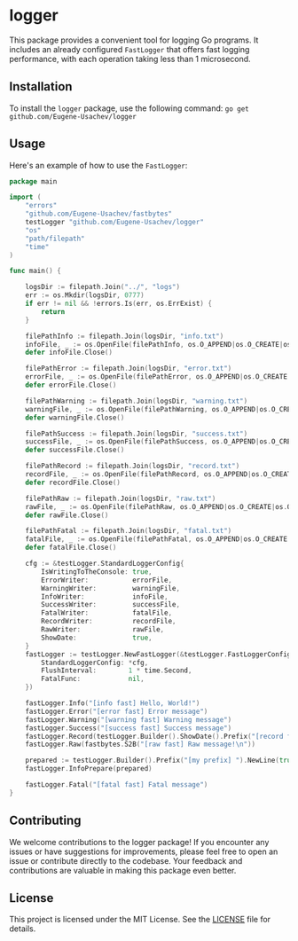 # logger

This package provides a convenient tool for logging Go programs. It includes an already configured `FastLogger` that offers fast logging performance, with each operation taking less than 1 microsecond.

## Installation

To install the `logger` package, use the following command:
`go get github.com/Eugene-Usachev/logger`

## Usage

Here's an example of how to use the `FastLogger`:
```go
package main

import (
	"errors"
	"github.com/Eugene-Usachev/fastbytes"
	testLogger "github.com/Eugene-Usachev/logger"
	"os"
	"path/filepath"
	"time"
)

func main() {

	logsDir := filepath.Join("../", "logs")
	err := os.Mkdir(logsDir, 0777)
	if err != nil && !errors.Is(err, os.ErrExist) {
		return
	}

	filePathInfo := filepath.Join(logsDir, "info.txt")
	infoFile, _ := os.OpenFile(filePathInfo, os.O_APPEND|os.O_CREATE|os.O_WRONLY, 0666)
	defer infoFile.Close()

	filePathError := filepath.Join(logsDir, "error.txt")
	errorFile, _ := os.OpenFile(filePathError, os.O_APPEND|os.O_CREATE|os.O_WRONLY, 0666)
	defer errorFile.Close()

	filePathWarning := filepath.Join(logsDir, "warning.txt")
	warningFile, _ := os.OpenFile(filePathWarning, os.O_APPEND|os.O_CREATE|os.O_WRONLY, 0666)
	defer warningFile.Close()

	filePathSuccess := filepath.Join(logsDir, "success.txt")
	successFile, _ := os.OpenFile(filePathSuccess, os.O_APPEND|os.O_CREATE|os.O_WRONLY, 0666)
	defer successFile.Close()

	filePathRecord := filepath.Join(logsDir, "record.txt")
	recordFile, _ := os.OpenFile(filePathRecord, os.O_APPEND|os.O_CREATE|os.O_WRONLY, 0666)
	defer recordFile.Close()

	filePathRaw := filepath.Join(logsDir, "raw.txt")
	rawFile, _ := os.OpenFile(filePathRaw, os.O_APPEND|os.O_CREATE|os.O_WRONLY, 0666)
	defer rawFile.Close()

	filePathFatal := filepath.Join(logsDir, "fatal.txt")
	fatalFile, _ := os.OpenFile(filePathFatal, os.O_APPEND|os.O_CREATE|os.O_WRONLY, 0666)
	defer fatalFile.Close()

	cfg := &testLogger.StandardLoggerConfig{
		IsWritingToTheConsole: true,
		ErrorWriter:           errorFile,
		WarningWriter:         warningFile,
		InfoWriter:            infoFile,
		SuccessWriter:         successFile,
		FatalWriter:           fatalFile,
		RecordWriter:          recordFile,
		RawWriter:             rawFile,
		ShowDate:              true,
	}
	fastLogger := testLogger.NewFastLogger(&testLogger.FastLoggerConfig{
		StandardLoggerConfig: *cfg,
		FlushInterval:        1 * time.Second,
		FatalFunc:            nil,
	})

	fastLogger.Info("[info fast] Hello, World!")
	fastLogger.Error("[error fast] Error message")
	fastLogger.Warning("[warning fast] Warning message")
	fastLogger.Success("[success fast] Success message")
	fastLogger.Record(testLogger.Builder().ShowDate().Prefix("[record fast] ").NewLine(true).AppendArgs("Build message").Build())
	fastLogger.Raw(fastbytes.S2B("[raw fast] Raw message!\n"))

	prepared := testLogger.Builder().Prefix("[my prefix] ").NewLine(true).AppendArgs("Hello,").Prepare()
	fastLogger.InfoPrepare(prepared)

	fastLogger.Fatal("[fatal fast] Fatal message")
}
```

## Contributing

We welcome contributions to the logger package! If you encounter any issues or have suggestions for improvements, please feel free to open an issue or contribute directly to the codebase. Your feedback and contributions are valuable in making this package even better.
## License

This project is licensed under the MIT License. See the [LICENSE](https://github.com/Eugene-Usachev/logger/blob/main/LICENSE) file for details.